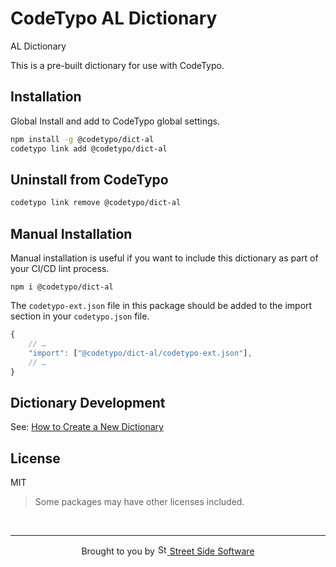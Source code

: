 # CodeTypo AL Dictionary

AL Dictionary

This is a pre-built dictionary for use with CodeTypo.

## Installation

Global Install and add to CodeTypo global settings.

```sh
npm install -g @codetypo/dict-al
codetypo link add @codetypo/dict-al
```

## Uninstall from CodeTypo

```sh
codetypo link remove @codetypo/dict-al
```

## Manual Installation

Manual installation is useful if you want to include this dictionary as part of your CI/CD lint process.

```npm
npm i @codetypo/dict-al
```

The `codetypo-ext.json` file in this package should be added to the import section in your `codetypo.json` file.

```javascript
{
    // …
    "import": ["@codetypo/dict-al/codetypo-ext.json"],
    // …
}
```

## Dictionary Development

See: [How to Create a New Dictionary](https://github.com/khulnasoft/codetypo#how-to-create-a-new-dictionary)

## License

MIT

> Some packages may have other licenses included.

<!--- @@inject: ../../static/footer.md --->

<br/>

---

<p align="center">
Brought to you by <a href="https://khulnasoft.com" title="Street Side Software">
<img width="16" alt="Street Side Software Logo" src="https://i.imgur.com/CyduuVY.png" /> Street Side Software
</a>
</p>

<!--- @@inject-end: ../../static/footer.md --->

